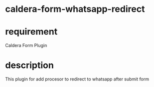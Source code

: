 # caldera-form-whatsapp-redirect

# requirement

Caldera Form Plugin

# description

This plugin for add procesor to redirect to whatsapp after submit form
